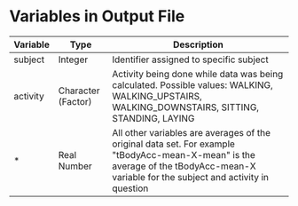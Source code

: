 # Variables in Output File

| Variable |  Type | Description |
| -------- | ------ | ----------- |
| subject | Integer | Identifier assigned to specific subject |
| activity |  Character (Factor) | Activity being done while data was being calculated.  Possible values: WALKING, WALKING_UPSTAIRS, WALKING_DOWNSTAIRS, SITTING, STANDING, LAYING |
| * | Real Number | All other variables are averages of the original data set.  For example "tBodyAcc-mean-X-mean" is the average of the tBodyAcc-mean-X variable for the subject and activity in question |

